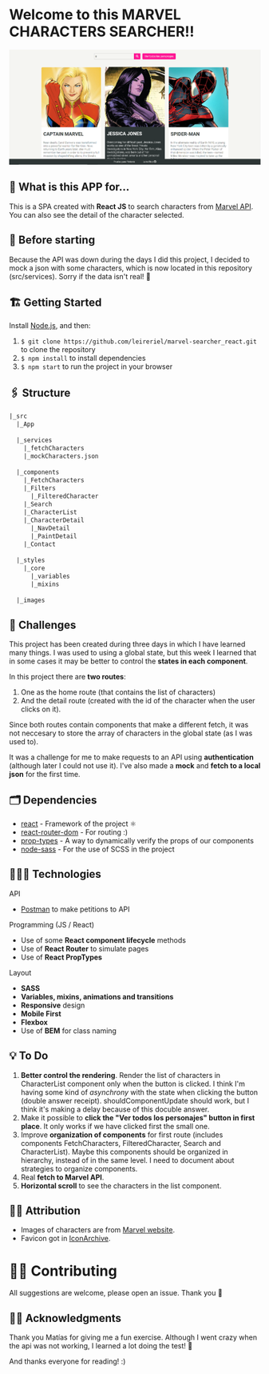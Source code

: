 # Welcome to this MARVEL CHARACTERS SEARCHER!!

![Screenshot of app](./src/images/project_screenshot.PNG)

## 🤖 What is this APP for...
This is a SPA created with **React JS** to search characters from [Marvel API](https://developer.marvel.com/). You can also see the detail of the character selected.

## 👀 Before starting
Because the API was down during the days I did this project, I decided to mock a json with some characters, which is now located in this repository (src/services). Sorry if the data isn't real! 🙈

## 🏗 Getting Started
Install [Node.js](https://nodejs.org/), and then:
1. `$ git clone https://github.com/leireriel/marvel-searcher_react.git` to clone the repository
2. `$ npm install` to install dependencies 
3. `$ npm start` to run the project in your browser 

## 🖇 Structure
```
|_src
  |_App

  |_services
    |_fetchCharacters
    |_mockCharacters.json

  |_components
    |_FetchCharacters
    |_Filters
      |_FilteredCharacter
    |_Search
    |_CharacterList
    |_CharacterDetail
      |_NavDetail
      |_PaintDetail
    |_Contact
  
  |_styles
    |_core
      |_variables
      |_mixins

  |_images
```

## 💪 Challenges
This project has been created during three days in which I have learned many things.
I was used to using a global state, but this week I learned that in some cases it may be better to control the **states in each component**.

In this project there are **two routes**:
1. One as the home route (that contains the list of characters)
2. And the detail route (created with the id of the character when the user clicks on it).

Since both routes contain components that make a different fetch, it was not neccesary to store the array of characters in the global state (as I was used to).

It was a challenge for me to make requests to an API using **authentication** (although later I could not use it). I've also made a **mock** and **fetch to a local json** for the first time.

## 🗂 Dependencies
* [react](https://www.npmjs.com/package/react) - Framework of the project ⚛ 
* [react-router-dom](https://www.npmjs.com/package/react-router-dom) - For routing :)
* [prop-types](https://www.npmjs.com/package/prop-types) - A way to dynamically verify the props of our components
* [node-sass](https://www.npmjs.com/package/node-sass) - For the use of SCSS in the project

## 👩🏼‍💻 Technologies
API
* [Postman](https://www.getpostman.com/) to make petitions to API

Programming (JS / React)
* Use of some **React component lifecycle** methods
* Use of **React Router** to simulate pages
* Use of **React PropTypes**

Layout
* **SASS**
* **Variables, mixins, animations and transitions**
* **Responsive** design 
* **Mobile First**
* **Flexbox**
* Use of **BEM** for class naming

## 💡 To Do
1. **Better control the rendering**. Render the list of characters in CharacterList component only when the button is clicked. I think I'm having some kind of *asynchrony* with the state when clicking the button (double answer receipt). shouldComponentUpdate should work, but I think it's making a delay because of this docuble answer.
2. Make it possible to **click the "Ver todos los personajes" button in first place**. It only works if we have clicked first the small one.
3. Improve **organization of components** for first route (includes components FetchCharacters, FilteredCharacter, Search and CharacterList). Maybe this components should be organized in hierarchy, instead of in the same level. I need to document about strategies to organize components.
4. Real **fetch to Marvel API**.
5. **Horizontal scroll** to see the characters in the list component.

## 👨‍🏫 Attribution
* Images of characters are from [Marvel website](https://www.marvel.com/explore).
* Favicon got in [IconArchive](http://www.iconarchive.com/show/ultrabuuf-icons-by-mattahan/Comics-Spiderwoman-icon.html).

# 🤜🤛 Contributing
All suggestions are welcome, please open an issue.
Thank you 💜

## 🙏🏿 Acknowledgments 
Thank you Matías for giving me a fun exercise. Although I went crazy when the api was not working, I learned a lot doing the test! 🤯

And thanks everyone for reading! :)

